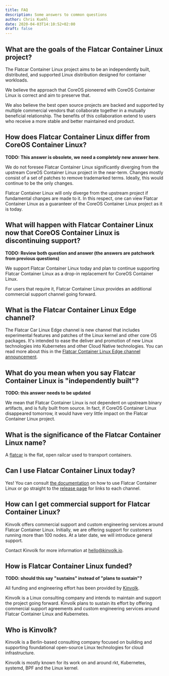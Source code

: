 ```yaml
---
title: FAQ
description: Some answers to common questions
author: Chris Kuehl
date: 2020-04-03T14:10:52+02:00
draft: false
---
```


## What are the goals of the Flatcar Container Linux project?

The Flatcar Container Linux project aims to be an independently built, distributed, and supported Linux distribution designed for container workloads.

We believe the approach that CoreOS pioneered with CoreOS Container Linux is correct and aim to preserve that.

We also believe the best open source projects are backed and supported by multiple commercial vendors that collaborate together in a mutually beneficial relationship.
The benefits of this collaboration extend to users who receive a more stable and better maintained end product.

## How does Flatcar Container Linux differ from CoreOS Container Linux?

**TODO: This answer is obsolete, we need a completely new answer here**.

We do not foresee Flatcar Container Linux significantly diverging from the upstream CoreOS Container Linux project in the near-term.
Changes mostly consist of a set of patches to remove trademarked terms. Ideally, this would continue to be the only changes.

Flatcar Container Linux will only diverge from the upstream project if fundamental changes are made to it.
In this respect, one can view Flatcar Container Linux as a guaranteer of the CoreOS Container Linux project as it is today. 

## What will happen with Flatcar Container Linux now that CoreOS Container Linux is discontinuing support?

**TODO: Review both question and answer (the answers are patchwork from previous questions)**

We support Flatcar Container Linux today and plan to continue supporting Flatcar Container Linux as a drop-in replacement for CoreOS Container Linux.

For users that require it, Flatcar Container Linux provides an additional commercial support channel going forward.

## What is the Flatcar Container Linux Edge channel?

The Flatcar Car Linux Edge channel is new channel that includes experimental features and patches of the Linux kernel and other core OS packages.
It's intended to ease the deliver and promotion of new Linux technologies into Kubernetes and other Cloud Native technologies.
You can read more about this in the [Flatcar Container Linux Edge channel announcement](https://kinvolk.io/blog/2019/05/introducing-the-flatcar-linux-edge-channel/).

## What do you mean when you say Flatcar Container Linux is "independently built"?

**TODO: this answer needs to be updated**

We mean that Flatcar Container Linux is not dependent on upstream binary artifacts, and is fully built from source.
In fact, if CoreOS Container Linux disappeared tomorrow, it would have very little impact on the Flatcar Container Linux project.

## What is the significance of the Flatcar Container Linux name?

A [flatcar](https://en.wikipedia.org/wiki/Flatcar) is the flat, open railcar used to transport containers.

## Can I use Flatcar Container Linux today?

Yes! You can consult [the documentation](https://docs.flatcar-linux.org/) on how to use Flatcar Container Linux or go straight to the [release page](https://www.flatcar-linux.org/releases/) for links to each channel.

## How can I get commercial support for Flatcar Container Linux?

Kinvolk offers commercial support and custom engineering services around Flatcar Container Linux. Initially, we are offering support for customers running more than 100 nodes. At a later date, we will introduce general support.

Contact Kinvolk for more information at [hello@kinvolk.io](mailto:hello@kinvolk.io).

## How is Flatcar Container Linux funded?

**TODO: should this say "sustains" instead of "plans to sustain"?**

All funding and engineering effort has been provided by [Kinvolk](https://kinvolk.io).

Kinvolk is a Linux consulting company and intends to maintain and support the project going forward.
Kinvolk plans to sustain its effort by offering commercial support agreements and custom engineering services around Flatcar Container Linux and Kubernetes.

## Who is Kinvolk?

Kinvolk is a Berlin-based consulting company focused on building and supporting foundational open-source Linux technologies for cloud infrastructure.

Kinvolk is mostly known for its work on and around rkt, Kubernetes, systemd, BPF and the Linux kernel.
